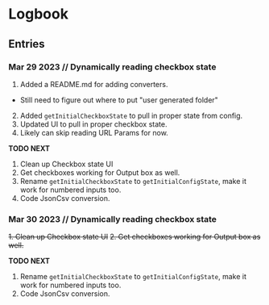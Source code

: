 # Logbook

## Entries

### Mar 29 2023 // Dynamically reading checkbox state

1. Added a README.md for adding converters.

- Still need to figure out where to put "user generated folder"

2. Added `getInitialCheckboxState` to pull in proper state from config.
3. Updated UI to pull in proper checkbox state.
4. Likely can skip reading URL Params for now.

**TODO NEXT**

1. Clean up Checkbox state UI
2. Get checkboxes working for Output box as well.
3. Rename `getInitialCheckboxState` to `getInitialConfigState`, make it work for numbered inputs too.
4. Code JsonCsv conversion.

### Mar 30 2023 // Dynamically reading checkbox state

~~1. Clean up Checkbox state UI~~
~~2. Get checkboxes working for Output box as well.~~

**TODO NEXT**

1. Rename `getInitialCheckboxState` to `getInitialConfigState`, make it work for numbered inputs too.
2. Code JsonCsv conversion.
